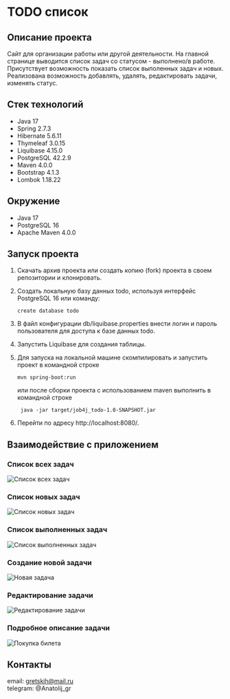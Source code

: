 # TODO список
## Описание проекта
Сайт для организации работы или другой деятельности.
На главной странице выводится список задач со статусом - выполнено/в работе.
Присутствует возможность показать список выполенных задач и новых.
Реализована возможность добавлять, удалять, редактировать задачи, изменять статус.

## Стек технологий
- Java 17
- Spring 2.7.3
- Hibernate 5.6.11
- Thymeleaf 3.0.15
- Liquibase 4.15.0
- PostgreSQL 42.2.9
- Maven 4.0.0
- Bootstrap 4.1.3
- Lombok 1.18.22

## Окружение
- Java 17
- PostgreSQL 16
- Apache Maven 4.0.0

## Запуск проекта
1. Скачать архив проекта или создать копию (fork) проекта в своем репозитории и клонировать.
2. Создать локальную базу данных todo, используя интерфейс PostgreSQL 16 или команду:

   ```create database todo```

3. В файл конфигурации db/liquibase.properties внести логин и пароль пользователя для доступа к базе данных todo.
4. Запустить Liquibase для создания таблицы.
5. Для запуска на локальной машине скомпилировать и запустить проект в командной строке

   ```mvn spring-boot:run```

   или после сборки проекта с использованием maven выполнить в командной строке

   ``` java -jar target/job4j_todo-1.0-SNAPSHOT.jar```
6. Перейти по адресу http://localhost:8080/.
## Взаимодействие с приложением

### Список всех задач
![Список всех задач](img/index.png)

### Список новых задач
![Список новых задач](img/new.png)

### Список выполненных задач
![Список выполненных задач](img/done.png)

### Создание новой задачи
![Новая задача](img/create.png)

### Редактирование задачи
![Редактирование задачи](img/edit.png)

### Подробное описание задачи
![Покупка билета](img/view.png)

## Контакты

email: gretskih@mail.ru <br/>
telegram: @Anatolij_gr